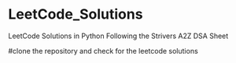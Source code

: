 # LeetCode_Solutions
LeetCode Solutions in Python Following the Strivers A2Z DSA Sheet


#clone the repository and check for the leetcode solutions
